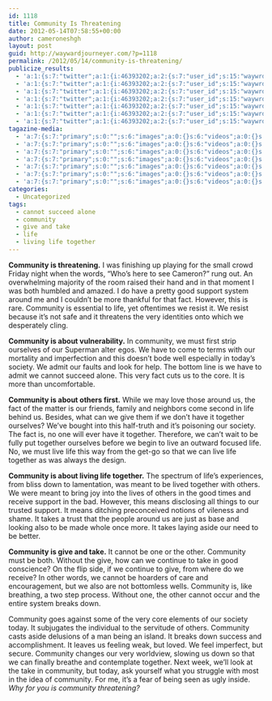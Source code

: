 ```yaml
---
id: 1118
title: Community Is Threatening
date: 2012-05-14T07:58:55+00:00
author: cameroneshgh
layout: post
guid: http://waywardjourneyer.com/?p=1118
permalink: /2012/05/14/community-is-threatening/
publicize_results:
  - 'a:1:{s:7:"twitter";a:1:{i:46393202;a:2:{s:7:"user_id";s:15:"waywrdjourneyer";s:7:"post_id";s:18:"202005067598008322";}}}'
  - 'a:1:{s:7:"twitter";a:1:{i:46393202;a:2:{s:7:"user_id";s:15:"waywrdjourneyer";s:7:"post_id";s:18:"202005067598008322";}}}'
  - 'a:1:{s:7:"twitter";a:1:{i:46393202;a:2:{s:7:"user_id";s:15:"waywrdjourneyer";s:7:"post_id";s:18:"202005067598008322";}}}'
  - 'a:1:{s:7:"twitter";a:1:{i:46393202;a:2:{s:7:"user_id";s:15:"waywrdjourneyer";s:7:"post_id";s:18:"202005067598008322";}}}'
  - 'a:1:{s:7:"twitter";a:1:{i:46393202;a:2:{s:7:"user_id";s:15:"waywrdjourneyer";s:7:"post_id";s:18:"202005067598008322";}}}'
  - 'a:1:{s:7:"twitter";a:1:{i:46393202;a:2:{s:7:"user_id";s:15:"waywrdjourneyer";s:7:"post_id";s:18:"202005067598008322";}}}'
  - 'a:1:{s:7:"twitter";a:1:{i:46393202;a:2:{s:7:"user_id";s:15:"waywrdjourneyer";s:7:"post_id";s:18:"202005067598008322";}}}'
tagazine-media:
  - 'a:7:{s:7:"primary";s:0:"";s:6:"images";a:0:{}s:6:"videos";a:0:{}s:11:"image_count";s:1:"0";s:6:"author";s:8:"19879429";s:7:"blog_id";s:8:"19280981";s:9:"mod_stamp";s:19:"2012-05-14 11:58:55";}'
  - 'a:7:{s:7:"primary";s:0:"";s:6:"images";a:0:{}s:6:"videos";a:0:{}s:11:"image_count";s:1:"0";s:6:"author";s:8:"19879429";s:7:"blog_id";s:8:"19280981";s:9:"mod_stamp";s:19:"2012-05-14 11:58:55";}'
  - 'a:7:{s:7:"primary";s:0:"";s:6:"images";a:0:{}s:6:"videos";a:0:{}s:11:"image_count";s:1:"0";s:6:"author";s:8:"19879429";s:7:"blog_id";s:8:"19280981";s:9:"mod_stamp";s:19:"2012-05-14 11:58:55";}'
  - 'a:7:{s:7:"primary";s:0:"";s:6:"images";a:0:{}s:6:"videos";a:0:{}s:11:"image_count";s:1:"0";s:6:"author";s:8:"19879429";s:7:"blog_id";s:8:"19280981";s:9:"mod_stamp";s:19:"2012-05-14 11:58:55";}'
  - 'a:7:{s:7:"primary";s:0:"";s:6:"images";a:0:{}s:6:"videos";a:0:{}s:11:"image_count";s:1:"0";s:6:"author";s:8:"19879429";s:7:"blog_id";s:8:"19280981";s:9:"mod_stamp";s:19:"2012-05-14 11:58:55";}'
  - 'a:7:{s:7:"primary";s:0:"";s:6:"images";a:0:{}s:6:"videos";a:0:{}s:11:"image_count";s:1:"0";s:6:"author";s:8:"19879429";s:7:"blog_id";s:8:"19280981";s:9:"mod_stamp";s:19:"2012-05-14 11:58:55";}'
  - 'a:7:{s:7:"primary";s:0:"";s:6:"images";a:0:{}s:6:"videos";a:0:{}s:11:"image_count";s:1:"0";s:6:"author";s:8:"19879429";s:7:"blog_id";s:8:"19280981";s:9:"mod_stamp";s:19:"2012-05-14 11:58:55";}'
categories:
  - Uncategorized
tags:
  - cannot succeed alone
  - community
  - give and take
  - life
  - living life together
---
```

**Community is threatening.** I was finishing up playing for the small crowd Friday night when the words, &#8220;Who&#8217;s here to see Cameron?&#8221; rung out. An overwhelming majority of the room raised their hand and in that moment I was both humbled and amazed. I do have a pretty good support system around me and I couldn&#8217;t be more thankful for that fact. However, this is rare. Community is essential to life, yet oftentimes we resist it. We resist because it&#8217;s not safe and it threatens the very identities onto which we desperately cling.

**Community is about vulnerability.** In community, we must first strip ourselves of our Superman alter egos. We have to come to terms with our mortality and imperfection and this doesn&#8217;t bode well especially in today&#8217;s society. We admit our faults and look for help. The bottom line is we have to admit we cannot succeed alone. This very fact cuts us to the core. It is more than uncomfortable.

**Community is about others first.** While we may love those around us, the fact of the matter is our friends, family and neighbors come second in life behind us. Besides, what can we give them if we don&#8217;t have it together ourselves? We&#8217;ve bought into this half-truth and it&#8217;s poisoning our society. The fact is, no one will ever have it together. Therefore, we can&#8217;t wait to be fully put together ourselves before we begin to live an outward focused life. No, we must live life this way from the get-go so that we can live life together as was always the design.

**Community is about living life together.** The spectrum of life&#8217;s experiences, from bliss down to lamentation, was meant to be lived together with others. We were meant to bring joy into the lives of others in the good times and receive support in the bad. However, this means disclosing all things to our trusted support. It means ditching preconceived notions of vileness and shame. It takes a trust that the people around us are just as base and looking also to be made whole once more. It takes laying aside our need to be better.

**Community is give and take.** It cannot be one or the other. Community must be both. Without the give, how can we continue to take in good conscience? On the flip side, if we continue to give, from where do we receive? In other words, we cannot be hoarders of care and encouragement, but we also are not bottomless wells. Community is, like breathing, a two step process. Without one, the other cannot occur and the entire system breaks down.

Community goes against some of the very core elements of our society today. It subjugates the individual to the servitude of others. Community casts aside delusions of a man being an island. It breaks down success and accomplishment. It leaves us feeling weak, but loved. We feel imperfect, but secure. Community changes our very worldview, slowing us down so that we can finally breathe and contemplate together. Next week, we&#8217;ll look at the take in community, but today, ask yourself what you struggle with most in the idea of community. For me, it&#8217;s a fear of being seen as ugly inside. _Why for you is community threatening?_